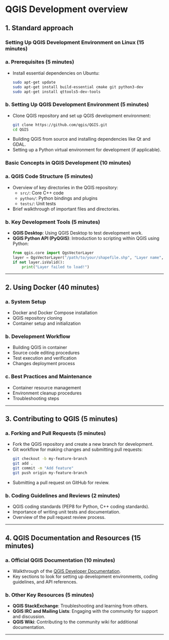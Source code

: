 # QGIS Development overview


## 1. Standard approach
### Setting Up QGIS Development Environment on Linux (15 minutes)
### a. Prerequisites (5 minutes)
- Install essential dependencies on Ubuntu:
    ```bash
    sudo apt-get update
    sudo apt-get install build-essential cmake git python3-dev
    sudo apt-get install qttools5-dev-tools
    ```

### b. Setting Up QGIS Development Environment (5 minutes)
- Clone QGIS repository and set up QGIS development environment:
    ```bash
    git clone https://github.com/qgis/QGIS.git
    cd QGIS
    ```
- Building QGIS from source and installing dependencies like Qt and GDAL.
- Setting up a Python virtual environment for development (if applicable).


###  Basic Concepts in QGIS Development (10 minutes)
### a. QGIS Code Structure (5 minutes)
- Overview of key directories in the QGIS repository:
    - `src/`: Core C++ code
    - `python/`: Python bindings and plugins
    - `tests/`: Unit tests
- Brief walkthrough of important files and directories.

### b. Key Development Tools (5 minutes)
- **QGIS Desktop**: Using QGIS Desktop to test development work.
- **QGIS Python API (PyQGIS)**: Introduction to scripting within QGIS using Python:
    ```python
    from qgis.core import QgsVectorLayer
    layer = QgsVectorLayer("/path/to/your/shapefile.shp", "Layer name", "ogr")
    if not layer.isValid():
        print("Layer failed to load!")
    ```

---

## 2. Using Docker (40 minutes)
### a. System Setup

- Docker and Docker Compose installation
- QGIS repository cloning
- Container setup and initialization

### b. Development Workflow

- Building QGIS in container
- Source code editing procedures
- Test execution and verification
- Changes deployment process

### c. Best Practices and Maintenance

- Container resource management
- Environment cleanup procedures
- Troubleshooting steps

---

## 3. Contributing to QGIS (5 minutes)
### a. Forking and Pull Requests (5 minutes)
- Fork the QGIS repository and create a new branch for development.
- Git workflow for making changes and submitting pull requests:
    ```bash
    git checkout -b my-feature-branch
    git add .
    git commit -m "Add feature"
    git push origin my-feature-branch
    ```
- Submitting a pull request on GitHub for review.

### b. Coding Guidelines and Reviews (2 minutes)
- QGIS coding standards (PEP8 for Python, C++ coding standards).
- Importance of writing unit tests and documentation.
- Overview of the pull request review process.

---

## 4. QGIS Documentation and Resources (15 minutes)
### a. Official QGIS Documentation (10 minutes)
- Walkthrough of the [QGIS Developer Documentation](https://qgis.org/en/docs/).
- Key sections to look for setting up development environments, coding guidelines, and API references.

### b. Other Key Resources (5 minutes)
- **QGIS StackExchange**: Troubleshooting and learning from others.
- **QGIS IRC and Mailing Lists**: Engaging with the community for support and discussion.
- **QGIS Wiki**: Contributing to the community wiki for additional documentation.

---